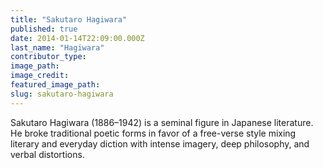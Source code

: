 ```yaml
---
title: "Sakutaro Hagiwara"
published: true
date: 2014-01-14T22:09:00.000Z
last_name: "Hagiwara"
contributor_type:
image_path:
image_credit:
featured_image_path:
slug: sakutaro-hagiwara
---
```


Sakutaro Hagiwara (1886–1942) is a seminal figure in Japanese literature. He broke traditional poetic forms in favor of a free-verse style mixing literary and everyday diction with intense imagery, deep philosophy, and verbal distortions.

